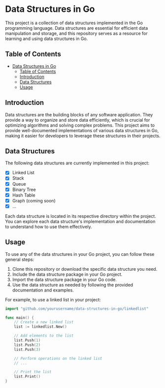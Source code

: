 # Data Structures in Go

This project is a collection of data structures implemented in the Go programming language. Data structures are essential for efficient data manipulation and storage, and this repository serves as a resource for learning and using data structures in Go.

## Table of Contents

- [Data Structures in Go](#data-structures-in-go)
  - [Table of Contents](#table-of-contents)
  - [Introduction](#introduction)
  - [Data Structures](#data-structures)
  - [Usage](#usage)

## Introduction

Data structures are the building blocks of any software application. They provide a way to organize and store data efficiently, which is crucial for optimizing algorithms and solving complex problems. This project aims to provide well-documented implementations of various data structures in Go, making it easier for developers to leverage these structures in their projects.

## Data Structures

The following data structures are currently implemented in this project:

- [x] Linked List
- [x] Stack
- [x] Queue
- [x] Binary Tree
- [x] Hash Table
- [x] Graph (coming soon)
- [x] ...

Each data structure is located in its respective directory within the project. You can explore each data structure's implementation and documentation to understand how to use them effectively.

## Usage

To use any of the data structures in your Go project, you can follow these general steps:

1. Clone this repository or download the specific data structure you need.
2. Include the data structure package in your Go project.
3. Import the data structure package in your Go code.
4. Use the data structure as needed by following the provided documentation and examples.

For example, to use a linked list in your project:

```go
import "github.com/yourusername/data-structures-in-go/linkedlist"

func main() {
    // Create a new linked list
    list := linkedlist.New()

    // Add elements to the list
    list.Push(1)
    list.Push(2)
    list.Push(3)

    // Perform operations on the linked list
    // ...

    // Print the list
    list.Print()
}